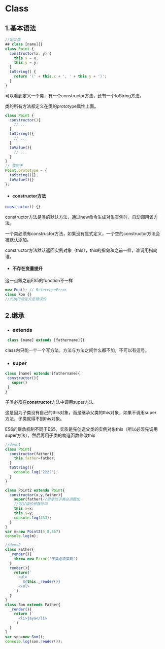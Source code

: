 # Class
 ## 1.基本语法
```js
//定义类
## class [name]{}
class Point {
  constructor(x, y) {
    this.x = x;
    this.y = y;
  }
  toString() {
    return '(' + this.x + ', ' + this.y + ')';
  }
}
```

可以看到定义一个类，有一个constructor方法，还有一个toString方法。

类的所有方法都定义在类的prototype属性上面。
```js
class Point {
  constructor(){
    // ...
  }
  toString(){
    // ...
  }
  toValue(){
    // ...
  }
}
// 等同于
Point.prototype = {
  toString(){},
  toValue(){}
};

```
- ####  constructor方法
```js
constructor() {}
```

constructor方法是类的默认方法，通过new命令生成对象实例时，自动调用该方法。

一个类必须有constructor方法，如果没有显式定义，一个空的constructor方法会被默认添加。

constructor方法默认返回实例对象（this），this的指向和之前一样，谁调用指向谁。
- #### 不存在变量提升
这一点跟之前ES5的function不一样
```js
new Foo(); // ReferenceError
class Foo {}
//先执行后定义是错误的
```
## 2.继承
- ### extends

```js
 class [name] extends [fathername]{}

```
class内只能一个一个写方法，方法与方法之间什么都不加，不可以有逗号。
- ### super
```js
class [name] extends [fathername]{
 constructor(){
   super()
 }
}
```

子类必须在**constructor**方法中调用super方法.

这是因为子类没有自己的this对象，而是继承父类的this对象，如果不调用super方法，子类就得不到this对象。

ES6的继承机制不同于ES5，实质是先创造父类的实例对象this（所以必须先调用super方法），然后再用子类的构造函数修改this
```js
//demo1
class Point{
  constructor(father){
    this.father=father;
  }
  toString(){
    console.log('2222');
  }
}

class Point2 extends Point{
  constructor(x,y,father){
    super(father)//继承时子类必须要加
    //写父级的参数呼叫
    this.x=x;
    this.y=y;
    console.log(433);
  }
}
var m=new Point2(5,8,567)
console.log(m);
```
```js
//demo2
class Father{
  _render(){
    throw new Error('子类必须实现')
  }
  render(){
    return(`
      <ul>
        ${this._render()}
      </ul>
    `)
  }
}
class Son extends Father{
  _render(){
    return (`
      <li>jaya</li>
    `)
  }
}
var son=new Son();
console.log(son.render());
```
